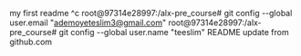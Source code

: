my first readme
^c
root@97314e28997:/alx-pre_course# git config --global user.email "ademoyeteslim3@gmail.com"
root@97314e28997:/alx-pre_course# git config --global user.name "teeslim"
README update from github.com
